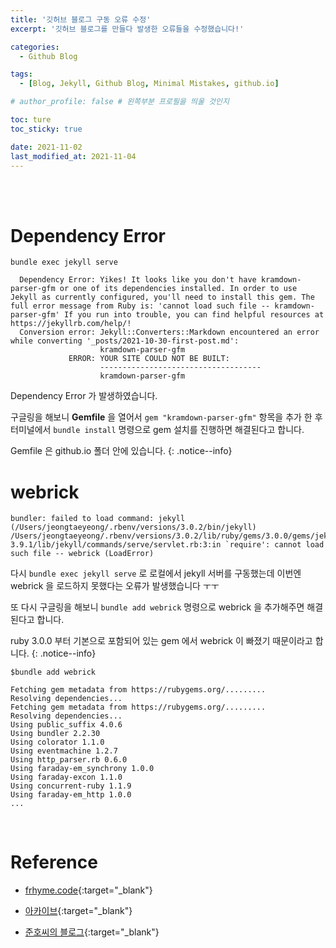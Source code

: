 ```yaml
---
title: '깃허브 블로그 구동 오류 수정'
excerpt: '깃허브 블로그를 만들다 발생한 오류들을 수정했습니다!'

categories:
  - Github Blog

tags:
  - [Blog, Jekyll, Github Blog, Minimal Mistakes, github.io]

# author_profile: false # 왼쪽부분 프로필을 띄울 것인지

toc: ture
toc_sticky: true

date: 2021-11-02
last_modified_at: 2021-11-04
---
```


<br>
<br>

# Dependency Error

```
bundle exec jekyll serve
```

```
  Dependency Error: Yikes! It looks like you don't have kramdown-parser-gfm or one of its dependencies installed. In order to use Jekyll as currently configured, you'll need to install this gem. The full error message from Ruby is: 'cannot load such file -- kramdown-parser-gfm' If you run into trouble, you can find helpful resources at https://jekyllrb.com/help/!
  Conversion error: Jekyll::Converters::Markdown encountered an error while converting '_posts/2021-10-30-first-post.md':
                    kramdown-parser-gfm
             ERROR: YOUR SITE COULD NOT BE BUILT:
                    ------------------------------------
                    kramdown-parser-gfm

```

Dependency Error 가 발생하였습니다.

구글링을 해보니 **Gemfile** 을 열어서 `gem "kramdown-parser-gfm"` 항목을 추가 한 후 터미널에서 `bundle install` 명령으로 gem 설치를 진행하면 해결된다고 합니다.

Gemfile 은 github.io 폴더 안에 있습니다.
{: .notice--info}
<br>

# webrick

```
bundler: failed to load command: jekyll (/Users/jeongtaeyeong/.rbenv/versions/3.0.2/bin/jekyll)
/Users/jeongtaeyeong/.rbenv/versions/3.0.2/lib/ruby/gems/3.0.0/gems/jekyll-3.9.1/lib/jekyll/commands/serve/servlet.rb:3:in `require': cannot load such file -- webrick (LoadError)
```

다시 `bundle exec jekyll serve` 로 로컬에서 jekyll 서버를 구동했는데 이번엔 webrick 을 로드하지 못했다는 오류가 발생했습니다 ㅜㅜ

또 다시 구글링을 해보니 `bundle add webrick` 명령으로 webrick 을 추가해주면 해결된다고 합니다.

ruby 3.0.0 부터 기본으로 포함되어 있는 gem 에서 webrick 이 빠졌기 때문이라고 합니다.
{: .notice--info}

```
$bundle add webrick

Fetching gem metadata from https://rubygems.org/.........
Resolving dependencies...
Fetching gem metadata from https://rubygems.org/.........
Resolving dependencies...
Using public_suffix 4.0.6
Using bundler 2.2.30
Using colorator 1.1.0
Using eventmachine 1.2.7
Using http_parser.rb 0.6.0
Using faraday-em_synchrony 1.0.0
Using faraday-excon 1.1.0
Using concurrent-ruby 1.1.9
Using faraday-em_http 1.0.0
...
```

<br>

# Reference

- [frhyme.code](https://frhyme.github.io/others/jekyll_serve_not_work/){:target="\_blank"}

* [아카이브](https://archuive.tistory.com/3){:target="\_blank"}

* [준호씨의 블로그](https://junho85.pe.kr/1850){:target="\_blank"}
